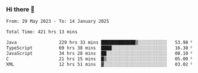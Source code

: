 ### Hi there 👋

<!--START_SECTION:waka-->

```txt
From: 29 May 2023 - To: 14 January 2025

Total Time: 421 hrs 13 mins

Java                229 hrs 33 mins █████████████▒░░░░░░░░░░░   53.98 %
TypeScript          69 hrs 38 mins  ████░░░░░░░░░░░░░░░░░░░░░   16.38 %
JavaScript          34 hrs 28 mins  ██░░░░░░░░░░░░░░░░░░░░░░░   08.10 %
C                   21 hrs 15 mins  █▒░░░░░░░░░░░░░░░░░░░░░░░   05.00 %
XML                 12 hrs 51 mins  ▓░░░░░░░░░░░░░░░░░░░░░░░░   03.02 %
```

<!--END_SECTION:waka-->
<!--
**the-beef-calculator/the-beef-calculator** is a ✨ _special_ ✨ repository because its `README.md` (this file) appears on your GitHub profile.

Here are some ideas to get you started:

- 🔭 I’m currently working on ...
- 🌱 I’m currently learning ...
- 👯 I’m looking to collaborate on ...
- 🤔 I’m looking for help with ...
- 💬 Ask me about ...
- 📫 How to reach me: ...
- 😄 Pronouns: ...
- ⚡ Fun fact: ...
-->
